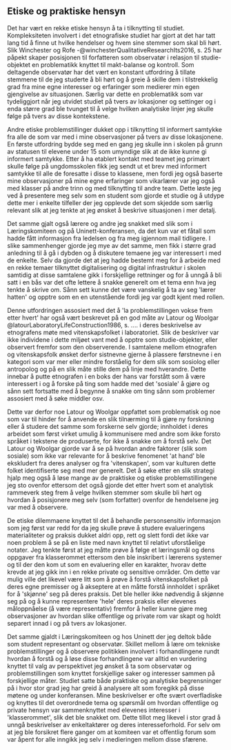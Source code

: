 
## Etiske og praktiske hensyn

Det har vært en rekke etiske hensyn å ta i tilknytting til studiet. Kompleksiteten involvert i det etnografiske studiet har gjort at det har tatt lang tid å finne ut hvilke hendelser og hvem sine stemmer som skal bli hørt. Slik Winchester og Rofe -@winchesterQualitativeResearchIts2016, s. 25 har påpekt skaper posisjonen til forfatteren som observatør i relasjon til studie-objektet en problematikk knyttet til makt-balanse og kontroll. Som deltagende observatør har det vært en konstant utfordring å tillate stemmene til de jeg studerte å bli hørt og å greie å skille dem i tilstrekkelig grad fra mine egne interesser og erfaringer som medierer min egen gjengivelse av situasjonen. Særlig var dette en problematikk som var tydeliggjort når jeg utvidet studiet på tvers av lokasjoner og settinger og i enda større grad ble tvunget til å velge hvilken analytiske linjer jeg skulle følge på tvers av disse kontekstene.

Andre etiske problemstillinger dukket opp i tilknytting til informert samtykke fra alle de som var med i mine observasjoner på tvers av disse lokasjonene. En første utfordring bydde seg med en gang jeg skulle inn i skolen på grunn av statusen til elevene under 15 som umyndige slik at de ikke kunne gi informert samtykke. Etter å ha etablert kontakt med teamet jeg primært skulle følge på ungdomsskolen fikk jeg sendt ut et brev med informert samtykke til alle de foresatte i disse to klassene, men fordi jeg også baserte mine observasjoner på mine egne erfaringer som vikarlærer var jeg også med klasser på andre trinn og med tilknytting til andre team. Dette løste jeg ved å presentere meg selv som en student som gjorde et studie og å utdype dette mer i enkelte tilfeller der jeg opplevde det som skjedde som særlig relevant slik at jeg tenkte at jeg ønsket å beskrive situasjonen i mer detalj.

Det samme gjalt også lærere og andre jeg snakket med slik som i Læringskomiteen og på Uninett-konferansen, da det kun var et fåtall som hadde fått informasjon fra ledelsen og fra meg igjennom mail tidligere. I slike sammenhenger gjorde jeg mye av det samme, men fikk i større grad anledning til å gå i dybden og å diskutere temaene jeg var interessert i med de enkelte. Selv da gjorde det at jeg hadde bestemt meg for å arbeide med en rekke temaer tilknyttet digitalisering og digital infrastruktur i skolen samtidig at disse samtalene gikk i forskjellige rettninger og for å unngå å bli satt i en bås var det ofte lettere å snakke generelt om et tema enn hva jeg tenkte å skrive om. Sånn sett kunne det være vanskelig å ta av seg 'lærer hatten' og opptre som en en utenstående fordi jeg var godt kjent med rollen.

Denne utfordringen assosiert med det å 'la problemstillingen vokse frem etter hvert' har også vært beskrevet på en god måte av Latour og Woolgar @latourLaboratoryLifeConstruction1986, s. .... i deres beskrivelse av etnografens møte med vitenskapsfolket i laboratoriet. Slik de beskriver var ikke individene i dette miljøet vant med å opptre som studie-objekter, eller observert fremfor som den observerende. I samtalene mellom etnografen og vitenskapsfolk ønsket derfor sistnevne gjerne å plassere førstnevne i en kategori som var mer eller mindre forståelig for dem slik som sosiolog eller antropolog og på en slik måte stille dem på linje med hverandre. Dette innebar å putte etnografen i en boks der hans var forstått som å være interessert i og å forske på ting som hadde med det 'sosiale' å gjøre og sånn sett fortsatte med å begynne å snakke om ting sånn som problemer assosiert med å søke middler osv.

Dette var derfor noe Latour og Woolgar oppfattet som problematisk og noe som var til hinder for å anvende en slik tilnærming til å gjøre ny forskning eller å studere det samme som forskerne selv gjorde; innholdet i deres arbeidet som først virket umulig å kommunisere med andre som ikke forsto språket i tekstene de produserte, for ikke å snakke om å forstå selv. Det Latour og Woolgar gjorde var å se på hvordan andre faktorer (slik som sosiale) som ikke var relevante for å beskrive fenomenet 'at hand' ble ekskludert fra deres analyser og fra 'vitenskapen', som var kulturen dette folket identifiserte seg med mer generelt. Det å søke etter en slik strategi hjalp meg også å løse mange av de praktiske og etiske problemstillingene jeg sto ovenfor ettersom det også gjorde det etter hvert som et analytisk rammeverk steg frem å velge hvilken stemmer som skulle bli hørt og hvordan å posisjonere meg selv (som forfatter) ovenfor de hendelsene jeg var med å observere.

De etiske dilemmaene knyttet til det å behandle personsensitiv informasjon som jeg først var redd for da jeg skulle prøve å studere evalueringens materialiteter og praksis dukket aldri opp, rett og slett fordi det ikke var noen problem å se på en liste med navn knyttet til relativt uforståelige notater. Jeg tenkte først at jeg måtte prøve å følge et læringsmål og dens oppgaver fra klasserommet ettersom den ble inskribert i lærerens systemer og til der den kom ut som en evaluering eller en karakter, hvorav dette krevde at jeg gikk inn i en rekke private og sensitive områder. Om dette var mulig ville det likevel være litt som å prøve å forstå vitenskapsfolket på deres egne premisser og å akseptere at en måtte forstå innholdet i språket for å 'skjønne' seg på deres praksis. Det ble heller ikke nødvendig å skjønne seg på og å kunne representere 'hele' deres praksis eller elevenes måloppnåelse (å være representativ) fremfor å heller kunne gjøre meg observasjoner av hvordan slike offentlige og private rom var skapt og holdt separert innad i og på tvers av lokasjoner.

Det samme gjaldt i Læringskomiteen og hos Uninett der jeg deltok både som student representant og observatør. Skillet mellom å lære om tekniske problemstillinger og å observere politikken involvert i forhandlingene rundt hvordan å forstå og å løse disse forhandlingene var alltid en vurdering knyttet til valg av perspektivet jeg ønsket å ta som observatør og problemstillingen som knyttet forskjellige saker og interesser sammen på forskjellige måter. Studiet satte både praktiske og analytiske begrensninger på i hvor stor grad jeg har greid å analysere alt som foregikk på disse møtene og under konferansen. Mine beskrivelser er ofte svært overfladiske og knyttes til det overordnede tema og spørsmål om hvordan offentlige og private hensyn var sammenknyttet med elevenes interesser i 'klasserommet', slik det ble snakket om. Dette tillot meg likevel i stor grad å unngå beskrivelser av enkeltaktører og deres interesseforhold. For selv om at jeg ble forsikret flere ganger om at komiteen var et offentlig forum som var åpent for alle inngikk jeg selv i medieringen mellom disse sfærene.

